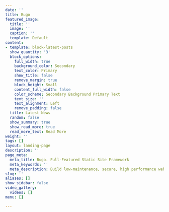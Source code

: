 ```yaml
---
date: ''
title: Bugo
featured_image:
  title: ''
  image: ''
  caption: ''
  template: Default
content:
- template: block-latest-posts
  show_quantity: '3'
  block_options:
    full_width: true
    background_color: Secondary
    text_color: Primary
    show_title: false
    remove_margin: true
    block_height: Small
    content_full_width: false
    color_scheme: Secondary Background Primary Text
    text_size: ''
    text_alignment: Left
    remove_padding: false
  title: Latest News
  random: false
  show_summary: true
  show_read_more: true
  read_more_text: Read More
weight: ''
tags: []
layout: landing-page
description: ''
page_meta:
  meta_title: Bugo. Full-Featured Static Site Framework
  meta_keywords: ''
  meta_description: Build low-maintenance, secure, high performance websites.
slug: ''
aliases: []
show_sidebar: false
video_gallery:
  videos: []
menu: []

---
```

